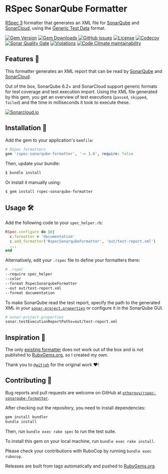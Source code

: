 # RSpec SonarQube Formatter

[RSpec 3](https://rspec.info/) formatter that generates an XML file for [SonarQube](https://www.sonarqube.org/) and
[SonarCloud][sonarcloud]️, using the [Generic Test Data](https://docs.sonarqube.org/latest/analysis/generic-test/) format.

[![Gem Version](https://img.shields.io/gem/v/rspec-sonarqube-formatter?style=for-the-badge&logo=rubygems&logoColor=aaa&color=367cd3)][rubygems]
[![Gem Downloads](https://img.shields.io/gem/dt/rspec-sonarqube-formatter?style=for-the-badge&logo=ruby&logoColor=aaa&color=367cd3)][rubygems]
[![GitHub issues](https://img.shields.io/github/issues/otherguy/rspec-sonarqube-formatter?style=for-the-badge&logo=github)][issues]
[![License](https://img.shields.io/github/license/otherguy/rspec-sonarqube-formatter?style=for-the-badge&logo=readthedocs&logoColor=aaa)][license]
[![Codecov](https://img.shields.io/codecov/c/github/otherguy/rspec-sonarqube-formatter?style=for-the-badge&logo=codecov&logoColor=aaa)][codecov]
[![Sonar Quality Gate](https://img.shields.io/sonar/quality_gate/otherguy_rspec-sonarqube-formatter?server=https%3A%2F%2Fsonarcloud.io&style=for-the-badge&logo=sonarcloud&logoColor=aaa)][sonarcloud]
[![Violations](https://img.shields.io/sonar/violations/otherguy_rspec-sonarqube-formatter?server=https%3A%2F%2Fsonarcloud.io&format=short&style=for-the-badge&logo=sonarcloud&logoColor=aaa)][sonarcloud]
[![Code Climate maintainability](https://img.shields.io/codeclimate/maintainability/otherguy/rspec-sonarqube-formatter?style=for-the-badge&logo=codeclimate)][codeclimate]


## Features 🌈

This formatter generates an XML report that can be read by [SonarQube](https://www.sonarqube.org/) and [SonarCloud][sonarcloud]️.

Out of the box, SonarQube 6.2+ and SonarCloud support generic formats for test coverage and test execution import.
Using the XML file generated by this gem, you get an overview of test executions (`passed`, `skipped`, `failed`) and
the time in milliseconds it took to execute these.

[![Sonarcloud.io](documentation/sonarcloud.png)][sonarcloud]️

## Installation 🚀

Add the gem to your application's `Gemfile`:

```ruby
# RSpec formatters
gem 'rspec-sonarqube-formatter', '~> 1.6', require: false
```

Then, update your bundle:

```bash
$ bundle install
```

Or install it manually using:

```bash
$ gem install rspec-sonarqube-formatter
```

## Usage 🛠

Add the following code to your `spec_helper.rb`:

```ruby
RSpec.configure do |c|
  c.formatter = 'documentation'
  c.add_formatter('RspecSonarqubeFormatter', 'out/test-report.xml')
  ...
end
```

Alternatively, edit your `.rspec` file to define your formatters there:

```bash
# .rspec
--require spec_helper
--color
--format RspecSonarqubeFormatter
--out out/test-report.xml
--format documentation
```

To make SonarQube read the test report, specify the path to the generated XML in your
[`sonar-project.properties`](sonar-project.properties) or configure it in the SonarQube GUI.

```bash
# sonar-project.properties
sonar.testExecutionReportPaths=out/test-report.xml
```

## Inspiration 💅

The only [existing formatter](https://github.com/witjoh/rspec_sonar_formatter) does not work out of the box and is not
published to [RubyGems.org](https://rubygems.org/gems/rspec-sonarqube-formatter), so I created my own.

Thank you to [`@witjoh`](https://github.com/witjoh) for the original work ♥️!

## Contributing 🚧

Bug reports and pull requests are welcome on GitHub at [`otherguy/rspec-sonarqube-formatter`](https://github.com/otherguy/rspec-sonarqube-formatter).

After checking out the repository, you need to install dependencies:

```bash
gem install bundler
bundle install
```

Then, run `bundle exec rake spec` to run the test suite.

To install this gem on your local machine, run `bundle exec rake install`.

Please check your contributions with RuboCop by running `bundle exec rubocop`.

Releases are built from tags automatically and pushed to [RubyGems.org][rubygems].

[rubygems]: https://rubygems.org/gems/rspec-sonarqube-formatter
[issues]: https://github.com/otherguy/rspec-sonarqube-formatter/issues
[codecov]: https://app.codecov.io/gh/otherguy/rspec-sonarqube-formatter
[codeclimate]: https://codeclimate.com/github/otherguy/rspec-sonarqube-formatter
[sonarcloud]: https://sonarcloud.io/dashboard?id=otherguy_rspec-sonarqube-formatter
[license]: https://github.com/otherguy/rspec-sonarqube-formatter/blob/master/LICENSE.md
